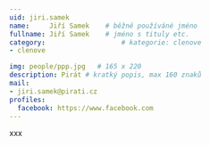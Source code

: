 ```yaml
---
uid: jiri.samek
name:     Jiří Samek  	# běžně používáné jméno
fullname: Jiří Samek  	# jméno s tituly etc.
category:                   # kategorie: clenove
- clenove

img: people/ppp.jpg   # 165 x 220
description: Pirát # kratký popis, max 160 znaků
mail:
- jiri.samek@pirati.cz
profiles:
  facebook: https://www.facebook.com
---
```


xxx
